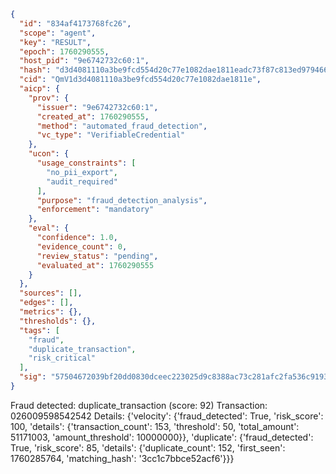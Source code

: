 ```json
{
  "id": "834af4173768fc26",
  "scope": "agent",
  "key": "RESULT",
  "epoch": 1760290555,
  "host_pid": "9e6742732c60:1",
  "hash": "d3d4081110a3be9fcd554d20c77e1082dae1811eadc73f87c813ed97946641d0",
  "cid": "QmV1d3d4081110a3be9fcd554d20c77e1082dae1811e",
  "aicp": {
    "prov": {
      "issuer": "9e6742732c60:1",
      "created_at": 1760290555,
      "method": "automated_fraud_detection",
      "vc_type": "VerifiableCredential"
    },
    "ucon": {
      "usage_constraints": [
        "no_pii_export",
        "audit_required"
      ],
      "purpose": "fraud_detection_analysis",
      "enforcement": "mandatory"
    },
    "eval": {
      "confidence": 1.0,
      "evidence_count": 0,
      "review_status": "pending",
      "evaluated_at": 1760290555
    }
  },
  "sources": [],
  "edges": [],
  "metrics": {},
  "thresholds": {},
  "tags": [
    "fraud",
    "duplicate_transaction",
    "risk_critical"
  ],
  "sig": "57504672039bf20dd0830dceec223025d9c8388ac73c281afc2fa536c9193ca8"
}
```

Fraud detected: duplicate_transaction (score: 92)
Transaction: 026009598542542
Details: {'velocity': {'fraud_detected': True, 'risk_score': 100, 'details': {'transaction_count': 153, 'threshold': 50, 'total_amount': 51171003, 'amount_threshold': 10000000}}, 'duplicate': {'fraud_detected': True, 'risk_score': 85, 'details': {'duplicate_count': 152, 'first_seen': 1760285764, 'matching_hash': '3cc1c7bbce52acf6'}}}